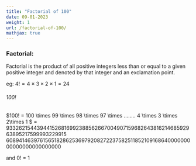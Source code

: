 ```yaml
---
title: "Factorial of 100"
date: 09-01-2023
weight: 1
url: /factorial-of-100/
mathjax: true
---
```

### Factorial:
Factorial is the product of all positive integers less than or equal to a given positive integer and denoted by that integer and an exclamation point.

eg: $4! = 4 \times 3 \times 2\times 1 = 24$

###### 100!

$100! = 100 \times 99 \times 98 \times 97 \times ........ 4 \times 3 \times 2\times 1 $ = 
$93326215443944152681699238856266700490715968264381621468592963895217599993229915$
  $608941463976156518286253697920827223758251185210916864000000000000000000000000$
  
  
and 0! = 1
